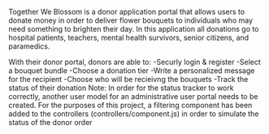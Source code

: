 Together We Blossom is a donor application portal that allows users to donate money in order to deliver flower bouquets to individuals who may need something to brighten their day. In this application all donations go to hospital patients, teachers, mental health survivors, senior citizens, and paramedics.

With their donor portal, donors are able to:
-Securly login & register
-Select a bouquet bundle
-Choose a donation tier
-Write a personalized message for the recipient
-Choose who will be recieivng the bouquets
-Track the status of their donation
 Note: In order for the status tracker to work correctly, another user model for an administrative user portal needs to be created. For the purposes of this project, a filtering component has been added to the controllers (controllers/component.js) in order to simulate the status of the donor order

